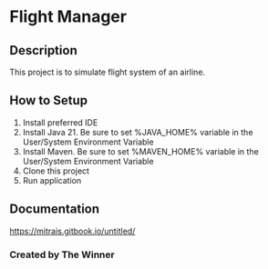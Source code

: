# Flight Manager ###

## Description ##
This project is to simulate flight system of an airline.

## How to Setup ##
1. Install preferred IDE
2. Install Java 21. Be sure to set %JAVA_HOME% variable in the User/System Environment Variable
3. Install Maven. Be sure to set %MAVEN_HOME% variable in the User/System Environment Variable
4. Clone this project
5. Run application

## Documentation ##
https://mitrais.gitbook.io/untitled/

### Created by The Winner ###